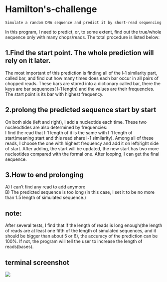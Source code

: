 # Hamilton's-challenge

`Simulate a random DNA sequence and predict it by short-read sequencing`

In this program, I need to predict, or, to some extent, find out the true/whole sequence only with many chops/reads. The total procedure is listed below:

## 1.Find the start point. The whole prediction will rely on it later.
The most important of this prediction is finding all of the l-1 similarity part, called bar, and find out how many times does each bar occur in all pairs of chopped reads. These bars are stored into a dictionary called bar, there the keys are bar sequences( l-1 length) and the values are their frequencies.
The start point is its bar with highest frequency.

## 2.prolong the predicted sequence start by start
On both side (left and right), I add a nucleotide each time. These two nucleodtides are also determined by frequencies:  
I find the read that l-1 length of it is the same with l-1 length of start(meaning start and this read share l-1 similarity). Among all of these reads, I choose the one with highest frequency and add it on left/right side of start. After adding, the start will be updated, the new start has two more nucleotides compared with the formal one. After looping, I can get the final sequence.

## 3.How to end prolonging
A) I can’t find any read to add anymore  
B) The predicted sequence is too long (in this case, I set it to be no more than 1.5 length of simulated sequence.)  


## note:
After several tests, I find that if the length of reads is long enough(the length of reads are at least one fifth of the length of simulated sequences, and it should be bigger than about 5 or 6), the accuracy of the prediction can be 100%. If not, the program will tell the user to increase the length of reads(bases).

## terminal screenshot
![](https://github.com/luanxinning/Hamilton-s-challenge/raw/master/Hamilton-s-challenge/output_in_terminal.png)
